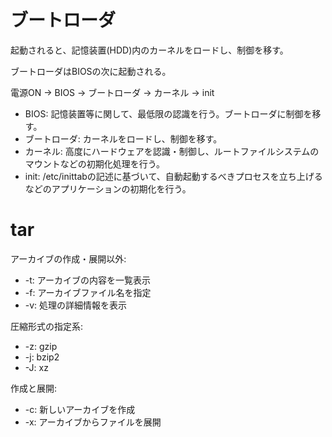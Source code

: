 # ブートローダ

起動されると、記憶装置(HDD)内のカーネルをロードし、制御を移す。

ブートローダはBIOSの次に起動される。

電源ON → BIOS → ブートローダ → カーネル → init

- BIOS: 記憶装置等に関して、最低限の認識を行う。ブートローダに制御を移す。
- ブートローダ: カーネルをロードし、制御を移す。
- カーネル: 高度にハードウェアを認識・制御し、ルートファイルシステムのマウントなどの初期化処理を行う。
- init: /etc/inittabの記述に基づいて、自動起動するべきプロセスを立ち上げるなどのアプリケーションの初期化を行う。

# tar

アーカイブの作成・展開以外:

- -t: アーカイブの内容を一覧表示
- -f: アーカイブファイル名を指定
- -v: 処理の詳細情報を表示

圧縮形式の指定系:

- -z: gzip
- -j: bzip2
- -J: xz

作成と展開:

- -c: 新しいアーカイブを作成
- -x: アーカイブからファイルを展開

